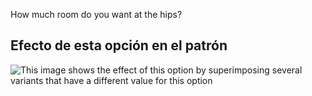 How much room do you want at the hips?

## Efecto de esta opción en el patrón

![This image shows the effect of this option by superimposing several variants that have a different value for this option](hugo_hipsease_sample.svg "Effect of this option on the pattern")
